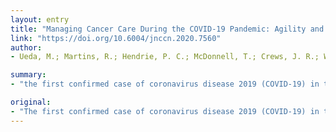 ```yaml
---
layout: entry
title: "Managing Cancer Care During the COVID-19 Pandemic: Agility and Collaboration Toward a Common Goal"
link: "https://doi.org/10.6004/jnccn.2020.7560"
author:
- Ueda, M.; Martins, R.; Hendrie, P. C.; McDonnell, T.; Crews, J. R.; Wong, T. L.; McCreery, B.; Jagels, B.; Crane, A.; Byrd, D. R.; Pergam, S. A.; Davidson, N. E.; Liu, C.; Stewart, F. M.

summary:
- "the first confirmed case of coronavirus disease 2019 (COVID-19) in the United States was reported on January 20, 2020. The Seattle Cancer Care Alliance, Fred Hutchinson Cancer Research Center and University of Washington are at the forefront of delivering care to patients with cancer. This Special Feature highlights the unique circumstances and challenges of cancer treatment amidst this global pandemic."

original:
- "The first confirmed case of coronavirus disease 2019 (COVID-19) in the United States was reported on January 20, 2020, in Snohomish County, Washington. At the epicenter of COVID-19 in the United States, the Seattle Cancer Care Alliance, Fred Hutchinson Cancer Research Center, and University of Washington are at the forefront of delivering care to patients with cancer during this public health crisis. This Special Feature highlights the unique circumstances and challenges of cancer treatment amidst this global pandemic, and the importance of organizational structure, preparation, agility, and a shared vision for continuing to provide cancer treatment to patients in the face of uncertainty and rapid change."
---
```


